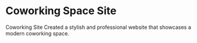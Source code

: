 # Coworking Space Site

Coworking Site
Created a stylish and professional website that showcases a modern coworking space.
